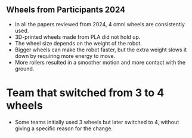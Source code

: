 ## Wheels from Participants 2024
- In all the papers reviewed from 2024, 4 omni wheels are consistently used. 
- 3D-printed wheels made from PLA did not hold up. 
- The wheel size depends on the weight of the robot. 
- Bigger wheels can make the robot faster, but the extra weight slows it down by requiring more energy to move.
- More rollers resulted in a smoother motion and more contact with the ground. 
# Team that switched from 3 to 4 wheels
- Some teams initially used 3 wheels but later switched to 4, without giving a specific reason for the change.

